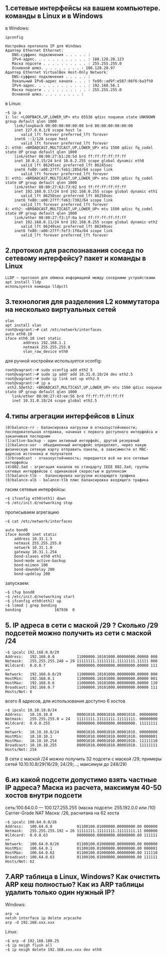 ## 1.сетевые интерфейсы на вашем компьютере. команды в Linux и в Windows

в Windows:
```
ipconfig

Настройка протокола IP для Windows
Адаптер Ethernet Ethernet:
   DNS-суффикс подключения . . . . . :
   IPv4-адрес. . . . . . . . . . . . : 188.128.28.123
   Маска подсети . . . . . . . . . . : 255.255.255.0
   Основной шлюз. . . . . . . . . : 188.128.28.97
Адаптер Ethernet VirtualBox Host-Only Network:
   DNS-суффикс подключения . . . . . :
   Локальный IPv6-адрес канала . . . : fe80::ad9f:e587:86f6:ba3f%9
   IPv4-адрес. . . . . . . . . . . . : 192.168.56.1
   Маска подсети . . . . . . . . . . : 255.255.255.0
   Основной шлюз. . . . . . . . . :
```   
в Linux:
```
~$ ip a
1: lo: <LOOPBACK,UP,LOWER_UP> mtu 65536 qdisc noqueue state UNKNOWN group default qlen 1000
    link/loopback 00:00:00:00:00:00 brd 00:00:00:00:00:00
    inet 127.0.0.1/8 scope host lo
       valid_lft forever preferred_lft forever
    inet6 ::1/128 scope host
       valid_lft forever preferred_lft forever
2: eth0: <BROADCAST,MULTICAST,UP,LOWER_UP> mtu 1500 qdisc fq_codel state UP group default qlen 1000
    link/ether 08:00:27:b1:28:5d brd ff:ff:ff:ff:ff:ff
    inet 10.0.2.15/24 brd 10.0.2.255 scope global dynamic eth0
       valid_lft 86245sec preferred_lft 86245sec
    inet6 fe80::a00:27ff:feb1:285d/64 scope link
       valid_lft forever preferred_lft forever
3: eth1: <BROADCAST,MULTICAST,UP,LOWER_UP> mtu 1500 qdisc fq_codel state UP group default qlen 1000
    link/ether 08:00:27:63:73:02 brd ff:ff:ff:ff:ff:ff
    inet 192.168.0.17/24 brd 192.168.0.255 scope global dynamic eth1
       valid_lft 86250sec preferred_lft 86250sec
    inet6 fe80::a00:27ff:fe63:7302/64 scope link
       valid_lft forever preferred_lft forever
4: eth2: <BROADCAST,MULTICAST,UP,LOWER_UP> mtu 1500 qdisc fq_codel state UP group default qlen 1000
    link/ether 08:00:27:f3:1f:0a brd ff:ff:ff:ff:ff:ff
    inet 192.168.0.11/24 brd 192.168.0.255 scope global dynamic eth2
       valid_lft 86249sec preferred_lft 86249sec
    inet6 fe80::a00:27ff:fef3:1f0a/64 scope link
       valid_lft forever preferred_lft forever
```
## 2.протокол для распознавания соседа по сетевому интерфейсу? пакет и команды в Linux
```
LLDP – протокол для обмена информацией между соседними устройствами
apt install lldp
используется команда lldpctl
```
## 3.технология для разделения L2 коммутатора на несколько виртуальных сетей
```
vlan
apt install vlan
root@vagrant:~# cat /etc/network/interfaces
auto eth0.10
iface eth0.10 inet static
        address 192.168.1.1
        netmask 255.255.255.0
        vlan_raw_device eth0
```
для ручной ностройки используется vconfig:
```
root@vagrant:~# sudo vconfig add eth2 5
root@vagrant:~# sudo ip addr add 10.31.0.10/24 dev eth2.5
root@vagrant:~# sudo ip link set up eth2.5
root@vagrant:~# ip a
 eth2.5@eth2: <BROADCAST,MULTICAST,UP,LOWER_UP> mtu 1500 qdisc noqueue state UP group default qlen 1000
   link/ether 08:00:27:43:ee:56 brd ff:ff:ff:ff:ff:ff
   inet 10.31.0.10/24 scope global eth2.5
```
## 4.типы агрегации интерфейсов в Linux
```
(0)balance-rr - балансировка нагрузки и отказоустойчивости; последовательная отправка, начиная с первого доступного интерфейса и заканчивая последним
(1)active-backup - один активный интерфейс, другой резервный
(2)balance-xor - объединенный интерфейс определяет, через какую физическую сетевую карту отправить пакеты, в зависимости от MAC-адресов источника и получателя
(3)broadcast - отказоустойчивость; передается всё на все сетевые интерфейсы
(4)802.3ad - агрегация каналов по стандарту IEEE 802.3ad; группы сетевых интерфейсов с одинаковой скоростью и дуплексом
(5)balance-tlb -  балансировка нагрузки исходящего трафика
(6)balance-alb - balance-tlb плюс балансировка входящего трафика
```
гасим сетевые интерфейсы:
```
~$ ifconfig eth0(eth1) down
~$ /etc/init.d/networking stop
```
прописываем агрегацию
```
~$ cat /etc/network/interfaces

auto bond0
iface bond0 inet static
    address 10.31.1.5
    netmask 255.255.255.0
    network 10.31.1.0
    gateway 10.31.1.254
    bond-slaves eth0 eth1
    bond-mode active-backup
    bond-miimon 100
    bond-downdelay 200
    bond-updelay 200
```	
запускаем:
```
~$ ifup bond0
~$ /etc/init.d/networking start
~$ ifconfig eth0(eth1) up
~$ lsmod | grep bonding
bonding               167936  0
```
## 5. IP адреса в сети с маской /29 ? Сколько /29 подсетей можно получить из сети с маской /24
```
~$ ipcalc 192.168.0.0/29
Address:   192.168.0.0          11000000.10101000.00000000.00000 000
Netmask:   255.255.255.248 = 29 11111111.11111111.11111111.11111 000
Wildcard:  0.0.0.7              00000000.00000000.00000000.00000 111
=>
Network:   192.168.0.0/29       11000000.10101000.00000000.00000 000
HostMin:   192.168.0.1          11000000.10101000.00000000.00000 001
HostMax:   192.168.0.6          11000000.10101000.00000000.00000 110
Broadcast: 192.168.0.7          11000000.10101000.00000000.00000 111
Hosts/Net: 6
```
всего 8 адресов, для использования доступно 6 хостов
```
~$ ipcalc 10.10.10.0/24
Address:   10.10.10.0           00001010.00001010.00001010. 00000000
Netmask:   255.255.255.0 = 24   11111111.11111111.11111111. 00000000
Wildcard:  0.0.0.255            00000000.00000000.00000000. 11111111
=>
Network:   10.10.10.0/24        00001010.00001010.00001010. 00000000
HostMin:   10.10.10.1           00001010.00001010.00001010. 00000001
HostMax:   10.10.10.254         00001010.00001010.00001010. 11111110
Broadcast: 10.10.10.255         00001010.00001010.00001010. 11111111
Hosts/Net: 254
```
В сети с маской /24 можно получить 32 подсети с маской /29; 
примеры сетей 10.10.10.8/29(16/29; 24/29;...; максимум до 248/29)

## 6.из какой подсети допустимо взять частные IP адреса? Маска из расчета, максимум 40-50 хостов внутри подсети

сеть:100.64.0.0 — 100.127.255.255 (маска подсети: 255.192.0.0 или /10) Carrier-Grade NAT
Маска: /26, расчитана на 62 хоста
```
~$ ipcalc 100.64.0.0/26
Address:   100.64.0.0           01100100.01000000.00000000.00 000000
Netmask:   255.255.255.192 = 26 11111111.11111111.11111111.11 000000
Wildcard:  0.0.0.63             00000000.00000000.00000000.00 111111
=>
Network:   100.64.0.0/26        01100100.01000000.00000000.00 000000
HostMin:   100.64.0.1           01100100.01000000.00000000.00 000001
HostMax:   100.64.0.62          01100100.01000000.00000000.00 111110
Broadcast: 100.64.0.63          01100100.01000000.00000000.00 111111
Hosts/Net: 62
```
## 7.ARP таблица в Linux, Windows? Как очистить ARP кеш полностью? Как из ARP таблицы удалить только один нужный IP?
Windows: 
```
arp -a
netsh interface ip delete arpcache
arp -d 192.168.xxx.xxx
```
Linux:
```
~$ arp -d 192.168.100.25
~$ ip neigh flush all
~$ ip neigh delete 192.168.xxx.xxx dev eth0
```
